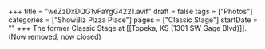 +++
title = "weZzDxDQG1vFaYgG4221.avif"
draft = false
tags = ["Photos"]
categories = ["ShowBiz Pizza Place"]
pages = ["Classic Stage"]
startDate = ""
+++
The former Classic Stage at [[Topeka, KS (1301 SW Gage Blvd)]]. (Now removed, now closed)
